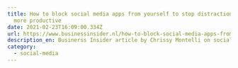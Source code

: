 ```yaml
---
title: How to block social media apps from yourself to stop distractions and be
  more productive
date: 2021-02-23T16:09:00.334Z
url: https://www.businessinsider.nl/how-to-block-social-media-apps-from-yourself-to-stop-distractions-and-be-more-productive/
description_en: Businerss Insider article by Chrissy Montelli on social media blockers
category:
  - social-media
---
```


